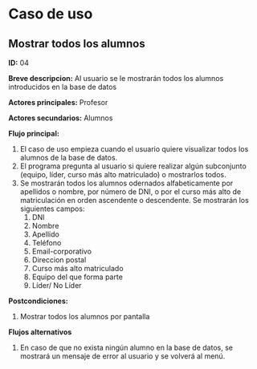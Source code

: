 # Caso de uso

## Mostrar todos los alumnos

**ID:** 04

**Breve descripcion:** Al usuario se le mostrarán todos los alumnos introducidos en la base de datos

**Actores principales:** Profesor

**Actores secundarios:** Alumnos

**Flujo principal:**
1. El caso de uso empieza cuando el usuario quiere visualizar todos los alumnos de la base de datos.
2. El programa pregunta al usuario si quiere realizar algún subconjunto (equipo, líder, curso más alto matriculado) o mostrarlos todos.
3. Se mostrarán todos los alumnos odernados alfabeticamente por apellidos o nombre, por número de DNI, o por el curso más alto de matriculación en orden ascendente o descendente. Se mostrarán los siguientes campos:
    1. DNI
    2. Nombre
    3. Apellido
    4. Teléfono
    5. Email-corporativo
    6. Direccion postal
    7. Curso más alto matriculado
    8. Equipo del que forma parte
    9. Líder/ No Líder

**Postcondiciones:**
1. Mostrar todos los alumnos por pantalla

**Flujos alternativos**
1. En caso de que no exista ningún alumno en la base de datos, se mostrará un mensaje de error al usuario y se volverá al menú.
